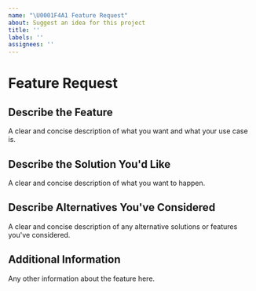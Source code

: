 ```yaml
---
name: "\U0001F4A1 Feature Request"
about: Suggest an idea for this project
title: ''
labels: ''
assignees: ''
---
```


# Feature Request

## Describe the Feature

A clear and concise description of what you want and what your use case is.

## Describe the Solution You'd Like

A clear and concise description of what you want to happen.

## Describe Alternatives You've Considered

A clear and concise description of any alternative solutions or features you've
considered.

## Additional Information

Any other information about the feature here.
